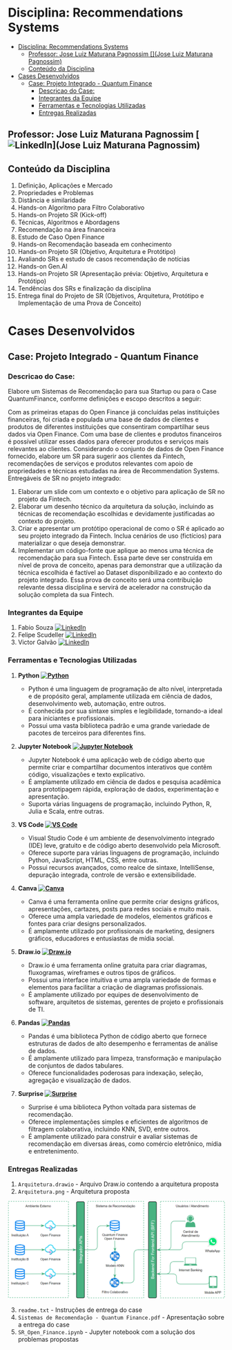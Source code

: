# Disciplina: Recommendations Systems 

- [Disciplina: Recommendations Systems](#disciplina-recommendations-systems)
  - [Professor: Jose Luiz Maturana Pagnossim \[\](Jose Luiz Maturana Pagnossim)](#professor-jose-luiz-maturana-pagnossim-jose-luiz-maturana-pagnossim)
  - [Conteúdo da Disciplina](#conteúdo-da-disciplina)
- [Cases Desenvolvidos](#cases-desenvolvidos)
  - [Case: Projeto Integrado - Quantum Finance](#case-projeto-integrado---quantum-finance)
    - [Descricao do Case:](#descricao-do-case)
    - [Integrantes da Equipe](#integrantes-da-equipe)
    - [Ferramentas e Tecnologias Utilizadas](#ferramentas-e-tecnologias-utilizadas)
    - [Entregas Realizadas](#entregas-realizadas)

## Professor: Jose Luiz Maturana Pagnossim [![LinkedIn](https://img.shields.io/badge/LinkedIn-Profile-blue?style=flat-square&logo=linkedin)](Jose Luiz Maturana Pagnossim)

## Conteúdo da Disciplina
1. Definição, Aplicações e Mercado
2. Propriedades e Problemas
3. Distância e similaridade
4. Hands-on Algoritmo para Filtro Colaborativo
5. Hands-on Projeto SR (Kick-off)
6. Técnicas, Algoritmos e Abordagens
7. Recomendação na área financeira
8. Estudo de Caso Open Finance
9. Hands-on Recomendação baseada em conhecimento
10. Hands-on Projeto SR (Objetivo, Arquitetura e Protótipo)
11. Avaliando SRs e estudo de casos recomendação de notícias
12. Hands-on Gen.AI
13. Hands-on Projeto SR (Apresentação prévia: Objetivo, Arquitetura e Protótipo)
14. Tendências dos SRs e finalização da disciplina
15. Entrega final do Projeto de SR (Objetivos, Arquitetura, Protótipo e Implementação de uma Prova de Conceito)

# Cases Desenvolvidos
## Case: Projeto Integrado - Quantum Finance
### Descricao do Case:
Elabore um Sistemas de Recomendação para sua Startup ou para o Case QuantumFinance, conforme definições e escopo descritos a seguir:

Com as primeiras etapas do Open Finance já concluídas pelas instituições financeiras, foi criada e populada uma base de dados de clientes e produtos de diferentes instituições que consentiram compartilhar seus dados via Open Finance.
Com uma base de clientes e produtos financeiros é possível utilizar esses dados para oferecer produtos e serviços mais relevantes ao clientes.
Considerando o conjunto de dados de Open Finance fornecido, elabore um SR para sugerir aos clientes da Fintech, recomendações de serviços e produtos relevantes com apoio de propriedades e técnicas estudadas na área de Recommendation Systems.
Entregáveis de SR no projeto integrado:
1. Elaborar um slide com um contexto e o objetivo para aplicação de SR no projeto da Fintech. 
2. Elaborar um desenho técnico da arquitetura da solução, incluindo as técnicas de recomendação escolhidas e devidamente justificadas ao contexto do projeto.
3. Criar e apresentar um protótipo operacional de como o SR é aplicado ao seu projeto integrado da Fintech. Inclua cenários de uso (fictícios) para materializar o que deseja demonstrar.
4. Implementar um código-fonte que aplique ao menos uma técnica de recomendação para sua Fintech. Essa parte deve ser construída em nível de prova de conceito, apenas para demonstrar que a utilização da técnica escolhida é factível ao Dataset disponibilizado e ao contexto do projeto integrado. Essa prova de conceito será uma contribuição relevante dessa disciplina e servirá de acelerador na construção da solução completa da sua Fintech.

### Integrantes da Equipe
1. Fabio Souza [![LinkedIn](https://img.shields.io/badge/LinkedIn-Profile-blue?style=flat-square&logo=linkedin)](https://www.linkedin.com/in/fabiomarcelosouza/)
2. Felipe Scudeller [![LinkedIn](https://img.shields.io/badge/LinkedIn-Profile-blue?style=flat-square&logo=linkedin)](https://www.linkedin.com/in/felipe-scudeller/)
3. Victor Galvão [![LinkedIn](https://img.shields.io/badge/LinkedIn-Profile-blue?style=flat-square&logo=linkedin)](https://www.linkedin.com/in/victor-galv%C3%A3o-74b63410a/)

### Ferramentas e Tecnologias Utilizadas
1. **Python [![Python](https://img.shields.io/badge/Python-Programming-yellow?style=flat-square&logo=python)](https://www.python.org/)**
   - Python é uma linguagem de programação de alto nível, interpretada e de propósito geral, amplamente utilizada em ciência de dados, desenvolvimento web, automação, entre outros.
   - É conhecida por sua sintaxe simples e legibilidade, tornando-a ideal para iniciantes e profissionais.
   - Possui uma vasta biblioteca padrão e uma grande variedade de pacotes de terceiros para diferentes fins.

2. **Jupyter Notebook [![Jupyter Notebook](https://img.shields.io/badge/Jupyter_Notebook-Interactive_Computing-orange?style=flat-square&logo=jupyter)](https://jupyter.org/)**
   - Jupyter Notebook é uma aplicação web de código aberto que permite criar e compartilhar documentos interativos que contêm código, visualizações e texto explicativo.
   - É amplamente utilizado em ciência de dados e pesquisa acadêmica para prototipagem rápida, exploração de dados, experimentação e apresentação.
   - Suporta várias linguagens de programação, incluindo Python, R, Julia e Scala, entre outras.

3. **VS Code [![VS Code](https://img.shields.io/badge/VS_Code-IDE-blue?style=flat-square&logo=visual-studio-code)](https://code.visualstudio.com/)**
   - Visual Studio Code é um ambiente de desenvolvimento integrado (IDE) leve, gratuito e de código aberto desenvolvido pela Microsoft.
   - Oferece suporte para várias linguagens de programação, incluindo Python, JavaScript, HTML, CSS, entre outras.
   - Possui recursos avançados, como realce de sintaxe, IntelliSense, depuração integrada, controle de versão e extensibilidade.

4. **Canva [![Canva](https://img.shields.io/badge/Canva-Design-blue?style=flat-square&logo=canva)](https://www.canva.com/)**
   - Canva é uma ferramenta online que permite criar designs gráficos, apresentações, cartazes, posts para redes sociais e muito mais.
   - Oferece uma ampla variedade de modelos, elementos gráficos e fontes para criar designs personalizados.
   - É amplamente utilizado por profissionais de marketing, designers gráficos, educadores e entusiastas de mídia social.

5. **Draw.io [![Draw.io](https://img.shields.io/badge/Draw.io-Diagrams-blue?style=flat-square&logo=draw.io)](https://www.draw.io/)**
   - Draw.io é uma ferramenta online gratuita para criar diagramas, fluxogramas, wireframes e outros tipos de gráficos.
   - Possui uma interface intuitiva e uma ampla variedade de formas e elementos para facilitar a criação de diagramas profissionais.
   - É amplamente utilizado por equipes de desenvolvimento de software, arquitetos de sistemas, gerentes de projeto e profissionais de TI.

6. **Pandas [![Pandas](https://img.shields.io/badge/Pandas-Data_Manipulation-blue?style=flat-square&logo=pandas)](https://pandas.pydata.org/)**
   - Pandas é uma biblioteca Python de código aberto que fornece estruturas de dados de alto desempenho e ferramentas de análise de dados.
   - É amplamente utilizado para limpeza, transformação e manipulação de conjuntos de dados tabulares.
   - Oferece funcionalidades poderosas para indexação, seleção, agregação e visualização de dados.

7. **Surprise [![Surprise](https://img.shields.io/badge/Surprise-Recommender_System-yellowgreen?style=flat-square)](http://surpriselib.com/)**
   - Surprise é uma biblioteca Python voltada para sistemas de recomendação.
   - Oferece implementações simples e eficientes de algoritmos de filtragem colaborativa, incluindo KNN, SVD, entre outros.
   - É amplamente utilizado para construir e avaliar sistemas de recomendação em diversas áreas, como comércio eletrônico, mídia e entretenimento.

### Entregas Realizadas
1. `Arquitetura.drawio` - Arquivo Draw.io contendo a arquitetura proposta
2. `Arquitetura.png` - Arquitetura proposta

![Arquitetura proposta](./Case%20Quantum%20Finance/Arquitetura.png)

3. `readme.txt` - Instruções de entrega do case
4. `Sistemas de Recomendação - Quantum Finance.pdf` - Apresentação sobre a entrega do case
5. `SR_Open_Finance.ipynb` - Jupyter notebook com a solução dos problemas propostas